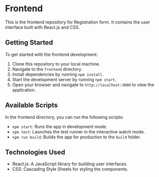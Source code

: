 # Frontend

This is the frontend repository for Registration form. It contains the user interface built with React.js and CSS.

## Getting Started

To get started with the frontend development:

1. Clone this repository to your local machine.
2. Navigate to the `frontend` directory.
3. Install dependencies by running `npm install`.
4. Start the development server by running `npm start`.
5. Open your browser and navigate to `http://localhost:3000` to view the application.

## Available Scripts

In the frontend directory, you can run the following scripts:

- `npm start`: Runs the app in development mode.
- `npm test`: Launches the test runner in the interactive watch mode.
- `npm run build`: Builds the app for production to the `build` folder.

## Technologies Used

- React.js: A JavaScript library for building user interfaces.
- CSS: Cascading Style Sheets for styling the components.



